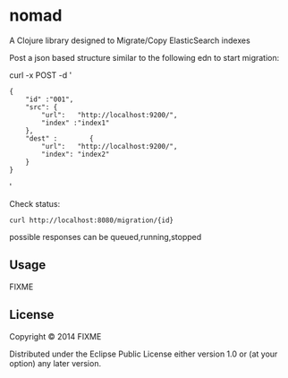 # nomad

A Clojure library designed to Migrate/Copy ElasticSearch indexes



Post a json based structure similar to the following edn to start migration:

curl -x POST -d '

    {
        "id" :"001",
        "src": {
            "url":   "http://localhost:9200/",
            "index" :"index1"
        },
        "dest" :        {
            "url":   "http://localhost:9200/",
            "index": "index2"
        }
    }
'


Check status:

    curl http://localhost:8080/migration/{id}

possible responses can be queued,running,stopped

## Usage

FIXME

## License

Copyright © 2014 FIXME

Distributed under the Eclipse Public License either version 1.0 or (at
your option) any later version.
